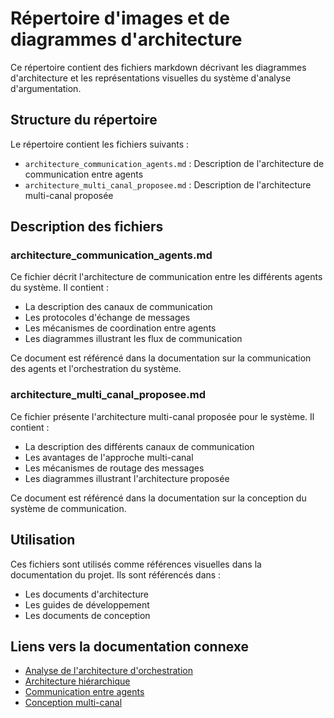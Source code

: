 # Répertoire d'images et de diagrammes d'architecture

Ce répertoire contient des fichiers markdown décrivant les diagrammes d'architecture et les représentations visuelles du système d'analyse d'argumentation.

## Structure du répertoire

Le répertoire contient les fichiers suivants :

- `architecture_communication_agents.md` : Description de l'architecture de communication entre agents
- `architecture_multi_canal_proposee.md` : Description de l'architecture multi-canal proposée

## Description des fichiers

### architecture_communication_agents.md

Ce fichier décrit l'architecture de communication entre les différents agents du système. Il contient :
- La description des canaux de communication
- Les protocoles d'échange de messages
- Les mécanismes de coordination entre agents
- Les diagrammes illustrant les flux de communication

Ce document est référencé dans la documentation sur la communication des agents et l'orchestration du système.

### architecture_multi_canal_proposee.md

Ce fichier présente l'architecture multi-canal proposée pour le système. Il contient :
- La description des différents canaux de communication
- Les avantages de l'approche multi-canal
- Les mécanismes de routage des messages
- Les diagrammes illustrant l'architecture proposée

Ce document est référencé dans la documentation sur la conception du système de communication.

## Utilisation

Ces fichiers sont utilisés comme références visuelles dans la documentation du projet. Ils sont référencés dans :
- Les documents d'architecture
- Les guides de développement
- Les documents de conception

## Liens vers la documentation connexe

- [Analyse de l'architecture d'orchestration](../architecture/analyse_architecture_orchestration.md)
- [Architecture hiérarchique](../architecture/architecture_hierarchique.md)
- [Communication entre agents](../architecture/communication_agents.md)
- [Conception multi-canal](../architecture/conception_multi_canal.md)